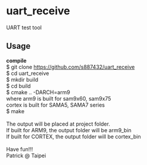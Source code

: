 # uart_receive
UART test tool<br>
## Usage
<b>compile</b><br>
$ git clone https://github.com/s887432/uart_receive<br>
$ cd uart_receive<br>
$ mkdir build<br>
$ cd build<br>
$ cmake .. -DARCH=arm9<br>
where arm9 is built for sam9x60, sam9x75<br>
cortex is built for SAMA5, SAMA7 series<br>
$ make<br>
<br>
The output will be placed at project folder.<br>
If built for ARM9, the output folder will be arm9_bin<br>
If built for CORTEX, the output folder will be cortex_bin<br>
<br>
Have fun!!!<br>
Patrick @ Taipei
